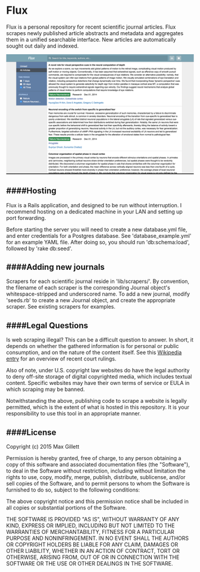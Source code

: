 Flux
================

Flux is a personal repository for recent scientific journal articles. Flux scrapes newly published article abstracts and metadata and aggregates them in a unified searchable interface. New articles are automatically sought out daily and indexed.

![Flux Screenshot](/public/screenshot.png)


####Hosting
----------------

Flux is a Rails application, and designed to be run without interruption. I recommend hosting on a dedicated machine in your LAN and setting up port forwarding. 

Before starting the server you will need to create a new database.yml file, and enter credentials for a Postgres database. See 'database_example.yml' for an example YAML file. After doing so, you should run 'db:schema:load', followed by 'rake db:seed'.


####Adding new journals
----------------

Scrapers for each scientific journal reside in 'lib/scrapers/'. By convention, the filename of each scraper is the corresponding Journal object's whitespace-stripped and underscored name. To add a new journal, modify 'seeds.rb' to create a new Journal object, and create the appropriate scraper. See existing scrapers for examples.


####Legal Questions
----------------

Is web scraping illegal? This can be a difficult question to answer. In short, it depends on whether the gathered information is for personal or public consumption, and on the nature of the content itself. See this [Wikipedia entry](https://en.wikipedia.org/wiki/Web_scraping#Legal_issues) for an overview of recent court rulings.

Also of note, under U.S. copyright law websites do have the legal authority to deny off-site storage of digital copyrighted media, which includes textual content. Specific websites may have their own terms of service or EULA in which scraping may be banned. 

Notwithstanding the above, publishing code to scrape a website is legally permitted, which is the extent of what is hosted in this repository. It is your responsibility to use this tool in an appropriate manner. 


####License
----------------

Copyright (c) 2015 Max Gillett

Permission is hereby granted, free of charge, to any person obtaining a copy of this software and associated documentation files (the "Software"), to deal in the Software without restriction, including without limitation the rights to use, copy, modify, merge, publish, distribute, sublicense, and/or sell copies of the Software, and to permit persons to whom the Software is furnished to do so, subject to the following conditions:

The above copyright notice and this permission notice shall be included in all copies or substantial portions of the Software.

THE SOFTWARE IS PROVIDED "AS IS", WITHOUT WARRANTY OF ANY KIND, EXPRESS OR IMPLIED, INCLUDING BUT NOT LIMITED TO THE WARRANTIES OF MERCHANTABILITY, FITNESS FOR A PARTICULAR PURPOSE AND NONINFRINGEMENT. IN NO EVENT SHALL THE AUTHORS OR COPYRIGHT HOLDERS BE LIABLE FOR ANY CLAIM, DAMAGES OR OTHER LIABILITY, WHETHER IN AN ACTION OF CONTRACT, TORT OR OTHERWISE, ARISING FROM, OUT OF OR IN CONNECTION WITH THE SOFTWARE OR THE USE OR OTHER DEALINGS IN THE SOFTWARE.
